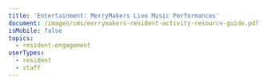 ```yaml
---
title: 'Entertainment: MerryMakers Live Music Performances'
document: /images/cms/merrymakers-resident-activity-resource-guide.pdf
isMobile: false
topics:
  - resident-engagement
userTypes:
  - resident
  - staff
---
```


